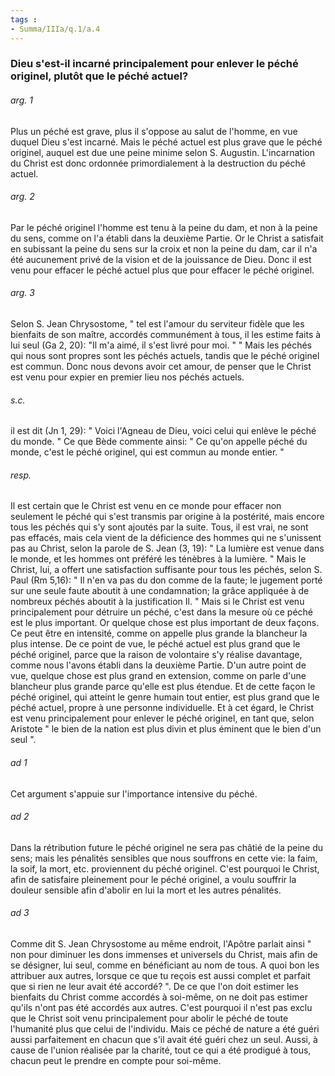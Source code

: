 ```yaml
---
tags : 
- Summa/IIIa/q.1/a.4
---
```


### Dieu s'est-il incarné principalement pour enlever le péché originel, plutôt que le péché actuel?

###### arg. 1
Plus un péché est grave, plus il s'oppose au salut de l'homme, en vue duquel Dieu s'est incarné. Mais le péché actuel est plus grave que le péché originel, auquel est due une peine minime selon S. Augustin. L'incarnation du Christ est donc ordonnée primordialement à la destruction du péché actuel. 

###### arg. 2
Par le péché originel l'homme est tenu à la peine du dam, et non à la peine du sens, comme on l'a établi dans la deuxième Partie. Or le Christ a satisfait en subissant la peine du sens sur la croix et non la peine du dam, car il n'a été aucunement privé de la vision et de la jouissance de Dieu. Donc il est venu pour effacer le péché actuel plus que pour effacer le péché originel. 

###### arg. 3
Selon S. Jean Chrysostome, " tel est l'amour du serviteur fidèle que les bienfaits de son maître, accordés communément à tous, il les estime faits à lui seul (Ga 2, 20): "Il m'a aimé, il s'est livré pour moi. " " Mais les péchés qui nous sont propres sont les péchés actuels, tandis que le péché originel est commun. Donc nous devons avoir cet amour, de penser que le Christ est venu pour expier en premier lieu nos péchés actuels. 

###### s.c.
il est dit (Jn 1, 29): " Voici l'Agneau de Dieu, voici celui qui enlève le péché du monde. " Ce que Bède commente ainsi: " Ce qu'on appelle péché du monde, c'est le péché originel, qui est commun au monde entier. " 

###### resp.
Il est certain que le Christ est venu en ce monde pour effacer non seulement le péché qui s'est transmis par origine à la postérité, mais encore tous les péchés qui s'y sont ajoutés par la suite. Tous, il est vrai, ne sont pas effacés, mais cela vient de la déficience des hommes qui ne s'unissent pas au Christ, selon la parole de S. Jean (3, 19): " La lumière est venue dans le monde, et les hommes ont préféré les ténèbres à la lumière. " Mais le Christ, lui, a offert une satisfaction suffisante pour tous les péchés, selon S. Paul (Rm 5,16): " Il n'en va pas du don comme de la faute; le jugement porté sur une seule faute aboutit à une condamnation; la grâce appliquée à de nombreux péchés aboutit à la justification Il. " Mais si le Christ est venu principalement pour détruire un péché, c'est dans la mesure où ce péché est le plus important. Or quelque chose est plus important de deux façons. Ce peut être en intensité, comme on appelle plus grande la blancheur la plus intense. De ce point de vue, le péché actuel est plus grand que le péché originel, parce que la raison de volontaire s'y réalise davantage, comme nous l'avons établi dans la deuxième Partie. D'un autre point de vue, quelque chose est plus grand en extension, comme on parle d'une blancheur plus grande parce qu'elle est plus étendue. Et de cette façon le péché originel, qui atteint le genre humain tout entier, est plus grand que le péché actuel, propre à une personne individuelle. Et à cet égard, le Christ est venu principalement pour enlever le péché originel, en tant que, selon Aristote " le bien de la nation est plus divin et plus éminent que le bien d'un seul ". 

###### ad 1
Cet argument s'appuie sur l'importance intensive du péché. 

###### ad 2
Dans la rétribution future le péché originel ne sera pas châtié de la peine du sens; mais les pénalités sensibles que nous souffrons en cette vie: la faim, la soif, la mort, etc. proviennent du péché originel. C'est pourquoi le Christ, afin de satisfaire pleinement pour le péché originel, a voulu souffrir la douleur sensible afin d'abolir en lui la mort et les autres pénalités. 

###### ad 3
Comme dit S. Jean Chrysostome au même endroit, l'Apôtre parlait ainsi " non pour diminuer les dons immenses et universels du Christ, mais afin de se désigner, lui seul, comme en bénéficiant au nom de tous. A quoi bon les attribuer aux autres, lorsque ce que tu reçois est aussi complet et parfait que si rien ne leur avait été accordé? ". De ce que l'on doit estimer les bienfaits du Christ comme accordés à soi-même, on ne doit pas estimer qu'ils n'ont pas été accordés aux autres. C'est pourquoi il n'est pas exclu que le Christ soit venu principalement pour abolir le péché de toute l'humanité plus que celui de l'individu. Mais ce péché de nature a été guéri aussi parfaitement en chacun que s'il avait été guéri chez un seul. Aussi, à cause de l'union réalisée par la charité, tout ce qui a été prodigué à tous, chacun peut le prendre en compte pour soi-même. 


